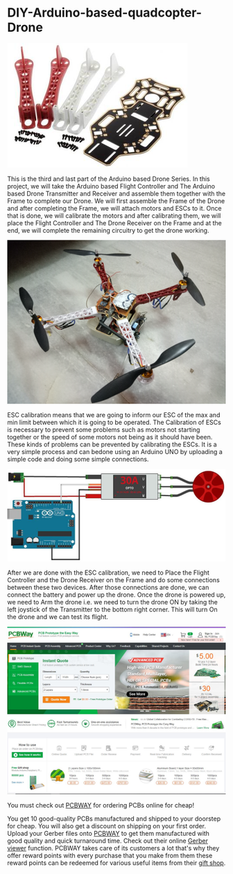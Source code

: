 # DIY-Arduino-based-quadcopter-Drone

![alt text](https://github.com/akarsh98/DIY-Arduino-based-quadcopter-Drone/blob/main/Drone%20Assembly/11.jpeg)

This is the third and last part of the Arduino based Drone Series. In this project, we will take the Arduino based Flight Controller and The Arduino based Drone Transmitter and Receiver and assemble them together with the Frame to complete our Drone. We will first assemble the Frame of the Drone and after completing the Frame, we will attach motors and ESCs to it. Once that is done, we will calibrate the motors and after calibrating them, we will place the Flight Controller and The Drone Receiver on the Frame and at the end, we will complete the remaining circuitry to get the drone working.

![alt text](https://github.com/akarsh98/DIY-Arduino-based-quadcopter-Drone/blob/main/Drone%20Assembly/10%20(2).jpg)

ESC calibration means that we are going to inform our ESC of the max and min limit between which it is going to be operated. The Calibration of ESCs is necessary to prevent some problems such as motors not starting together or the speed of some motors not being as it should have been. These kinds of problems can be prevented by calibrating the ESCs. It is a very simple process and can bedone using an Arduino UNO by uploading a simple code and doing some simple connections.

![alt text](https://github.com/akarsh98/DIY-Arduino-based-quadcopter-Drone/blob/main/Drone%20Assembly/7.JPG)

After we are done with the ESC calibration, we need to Place the Flight Controller and the Drone Receiver on the Frame and do some connections between these two devices. After those connections are done, we can connect the battery and power up the drone. Once the drone is powered up, we need to Arm the drone i.e. we need to turn the drone ON by taking the left joystick of the Transmitter to the bottom right corner. This will turn On the drone and we can test its flight.  


![alt text](https://github.com/akarsh98/Controlling-ESP8266-with-Alexa/blob/master/images/pcbway.JPG?raw=true)

You must check out [PCBWAY](https://www.pcbway.com/) for ordering PCBs online for cheap!

You get 10 good-quality PCBs manufactured and shipped to your doorstep for cheap. You will also get a discount on shipping on your first order. Upload your Gerber files onto [PCBWAY](https://www.pcbway.com/) to get them manufactured with good quality and quick turnaround time. Check out their online [Gerber viewer](https://www.pcbway.com/project/OnlineGerberViewer.html) function. PCBWAY takes care of its customers a lot that's why they offer reward points with every purchase that you make from them these reward points can be redeemed for various useful items from their [gift shop](https://www.pcbway.com/project/gifts.html).
